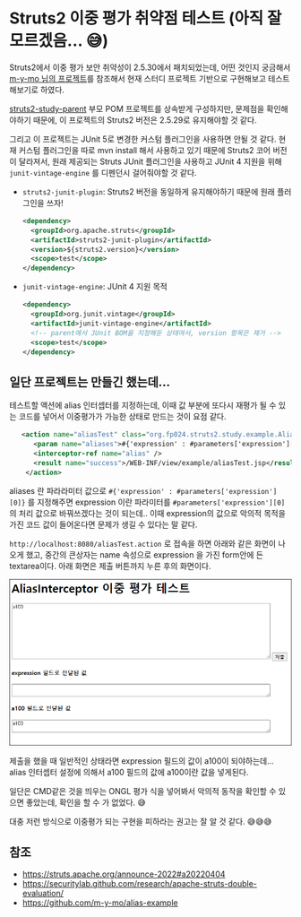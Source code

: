 # Struts2 이중 평가 취약점 테스트 (아직 잘 모르겠음... 😅)



Struts2에서 이중 평가 보안 취약성이 2.5.30에서 패치되었는데, 어떤 것인지 궁금해서 [m-y-mo 님의 프로젝트](https://github.com/m-y-mo/alias-example)를 참조해서 현재 스터디 프로젝트 기반으로 구현해보고 테스트해보기로 하였다.

[struts2-study-parent](../struts2-study-parent) 부모 POM 프로젝트를 상속받게 구성하지만, 문제점을 확인해야하기 때문에, 이 프로젝트의 Struts2 버전은 2.5.29로 유지해야할 것 같다.

그리고 이 프로젝트는 JUnit 5로 변경한 커스텀 플러그인을 사용하면 안될 것 같다. 현재 커스텀 플러그인을 따로 mvn install 해서 사용하고 있기 때문에 Struts2 코어 버전이 달라져서, 원래 제공되는 Struts JUnit 플러그인을 사용하고 JUnit 4 지원을 위해 `junit-vintage-engine` 를 디펜던시 걸어줘야할 것 같다.

* `struts2-junit-plugin`: Struts2 버전을 동일하게 유지해야하기 때문에 원래 플러그인을 쓰자!
  
  ```xml
  <dependency>
    <groupId>org.apache.struts</groupId>
    <artifactId>struts2-junit-plugin</artifactId>
    <version>${struts2.version}</version>
    <scope>test</scope>
  </dependency>
  ```


* `junit-vintage-engine`: JUnit 4 지원 목적

  ```xml
  <dependency>
    <groupId>org.junit.vintage</groupId>
    <artifactId>junit-vintage-engine</artifactId>
    <!-- parent에서 JUnit BOM을 지정해둔 상태여서, version 항목은 제거 -->
    <scope>test</scope>
  </dependency>
  ```



## 일단 프로젝트는 만들긴 했는데...

테스트할 액션에 alias 인터셉터를 지정하는데, 이때 값 부분에 또다시 재평가 될 수 있는  코드를 넣어서 이중평가가 가능한 상태로 만드는 것이 요점 같다.

```xml
   <action name="aliasTest" class="org.fp024.struts2.study.example.AliasTestAction">
      <param name="aliases">#{'expression' : #parameters['expression'][0]}</param>
      <interceptor-ref name="alias" />
      <result name="success">/WEB-INF/view/example/aliasTest.jsp</result>
    </action>
```

aliases 란 파라라미터 값으로 `#{'expression' : #parameters['expression'][0]}` 를 지정해주면 expression 이란 파라미터를 `#parameters['expression'][0]`의 처리 값으로 바꿔쓰겠다는 것이 되는데.. 이때 expression의 값으로 악의적 목적을 가진 코드 값이 들어온다면 문제가 생길 수 있다는 말 같다.

`http://localhost:8080/aliasTest.action` 로 접속을 하면 아래와 같은 화면이 나오게 했고,  중간의 큰상자는 name 속성으로 expression 을 가진 form안에 든 textarea이다. 아래 화면은 제출 버튼까지 누른 후의 화면이다.

![테스트 뷰](doc-resources/view.png)

제출을 했을 때 일반적인 상태라면 expression 필드의 값이 a100이 되야하는데... alias 인터셉터 설정에 의해서 a100 필드의 값에 a100이란 값을 넣게된다.

일단은 CMD같은 것을 띄우는 ONGL 평가 식을 넣어봐서 악의적 동작을 확인할 수 있으면 좋았는데, 확인을 할 수 가 없었다. 😅

대충 저런 방식으로 이중평가 되는 구현을 피하라는 권고는 잘 알 것 같다. 😅😅😅



## 참조

* https://struts.apache.org/announce-2022#a20220404
* https://securitylab.github.com/research/apache-struts-double-evaluation/
* https://github.com/m-y-mo/alias-example